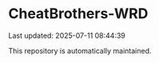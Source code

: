 # CheatBrothers-WRD

Last updated: 2025-07-11 08:44:39

This repository is automatically maintained.
